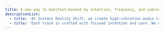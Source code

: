 ```yaml
---
title: A new way to manifest—backed by intention, frequency, and subconscious alignment.
descriptionList:
  - title: 'At Instant Reality Shift, we create high-vibration audio tracks designed to help you align with the reality you truly desire—faster and more effortlessly. Our audio sessions combine the power of afformations—transformational questions that gently rewire your subconscious—with the deeply calming and activating effects of binaural beats meditation music. This combination works on multiple energetic levels to shift thought patterns, open your receptivity, and guide you into emotional and vibrational alignment with love, wealth, health, and more. '
  - title: 'Each track is crafted with focused intention and care. We don’t use generic affirmations or stock sound. Instead, we carefully write each afformation to speak directly to the subconscious in a way that encourages curiosity, openness, and natural belief. We then pair these with specifically tuned binaural frequencies to bring your brain into optimal states for transformation—like alpha for relaxed focus, or theta for deep subconscious access. Every layer of music is selected and refined to support emotional resonance and energetic flow. The result is an immersive experience that feels good to listen to—and even better when it starts to shift your outer world to match your inner alignment. '
---
```

